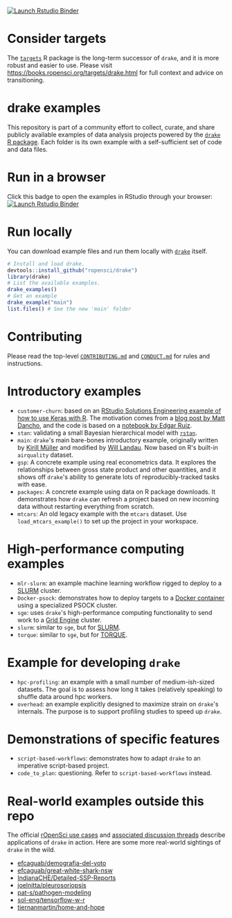 [![Launch Rstudio Binder](http://mybinder.org/badge.svg)](https://mybinder.org/v2/gh/wlandau/drake-examples/main?urlpath=rstudio)

# Consider targets

The [`targets`](https://docs.ropensci.org/targets) R package is the long-term successor of `drake`, and it is more robust and easier to use. Please visit <https://books.ropensci.org/targets/drake.html> for full context and advice on transitioning.

# drake examples

This repository is part of a community effort to collect, curate, and share publicly available examples of data analysis projects powered by the  [`drake` R package](https://github.com/ropensci/drake). Each folder is its own example with a self-sufficient set of code and data files.

# Run in a browser

Click this badge to open the examples in RStudio through your browser: [![Launch Rstudio Binder](http://mybinder.org/badge.svg)](https://mybinder.org/v2/gh/wlandau/drake-examples/main?urlpath=rstudio)


# Run locally

You can download example files and run them locally with [`drake`](https://github.com/ropensci/drake) itself.

```r
# Install and load drake.
devtools::install_github("ropensci/drake")
library(drake)
# List the available examples.
drake_examples()
# Get an example
drake_example("main")
list.files() # See the new 'main' folder
```

# Contributing

Please read the top-level [`CONTRIBUTING.md`](https://github.com/wlandau/drake-examples/blob/main/CONTRIBUTING.md) and [`CONDUCT.md`](https://github.com/wlandau/drake-examples/blob/main/CONDUCT.md) for rules and instructions.

# Introductory examples

- `customer-churn`: based on an [RStudio Solutions Engineering example of how to use Keras with R](https://github.com/sol-eng/tensorflow-w-r). The motivation comes from a [blog post by Matt Dancho](https://blogs.rstudio.com/tensorflow/posts/2018-01-11-keras-customer-churn), and the code is based on a [notebook by Edgar Ruiz](https://github.com/sol-eng/tensorflow-w-r/blob/master/workflow/tensorflow-drake.Rmd).
- `stan`: validating a small Bayesian hierarchical model with [`rstan`](https://mc-stan.org/users/interfaces/rstan).
- `main`: `drake`'s main bare-bones introductory example, originally written by [Kirill Müller](https://github.com/krlmlr) and modified by [Will Landau](https://github.com/wlandau). Now based on R's built-in `airquality` dataset.
- `gsp`: A concrete example using real econometrics data. It explores the relationships between gross state product and other quantities, and it shows off `drake`'s ability to generate lots of reproducibly-tracked tasks with ease.
- `packages`: A concrete example using data on R package downloads. It demonstrates how `drake` can refresh a project based on new incoming data without restarting everything from scratch.
- `mtcars`: An old legacy example with the `mtcars` dataset. Use `load_mtcars_example()` to set up the project in your workspace.

# High-performance computing examples

- `mlr-slurm`: an example machine learning workflow rigged to deploy to a [SLURM](https://slurm.schedmd.com) cluster.
- `Docker-psock`: demonstrates how to deploy targets to a [Docker container](https://www.docker.com/what-container) using a specialized PSOCK cluster.
- `sge`: uses `drake`'s high-performance computing functionality to send work to a [Grid Engine](http://www.univa.com/products/) cluster.
- `slurm`: similar to `sge`, but for [SLURM](https://slurm.schedmd.com).
- `torque`: similar to `sge`, but for [TORQUE](http://www.adaptivecomputing.com/products/open-source/torque/).

# Example for developing `drake`

- `hpc-profiling`: an example with a small number of medium-ish-sized datasets. The goal is to assess how long it takes (relatively speaking) to shuffle data around hpc workers.
- `overhead`: an example explicitly designed to maximize strain on `drake`'s internals. The purpose is to support profiling studies to speed up `drake`.

# Demonstrations of specific features

- `script-based-workflows`: demonstrates how to adapt `drake` to an imperative script-based project.
- `code_to_plan`: questioning. Refer to `script-based-workflows` instead.

# Real-world examples outside this repo

The official [rOpenSci use cases](https://ropensci.org/usecases/) and [associated discussion threads](https://discuss.ropensci.org/c/usecases) describe applications of `drake` in action. Here are some more real-world sightings of `drake` in the wild.

- [efcaguab/demografia-del-voto](https://github.com/efcaguab/demografia-del-voto)
- [efcaguab/great-white-shark-nsw](https://github.com/efcaguab/great-white-shark-nsw)
- [IndianaCHE/Detailed-SSP-Reports](https://github.com/IndianaCHE/Detailed-SSP-Reports)
- [joelnitta/pleurosoriopsis]( https://github.com/joelnitta/pleurosoriopsis)
- [pat-s/pathogen-modeling](https://github.com/pat-s/pathogen-modeling)
- [sol-eng/tensorflow-w-r](https://github.com/sol-eng/tensorflow-w-r)
- [tiernanmartin/home-and-hope](https://github.com/tiernanmartin/home-and-hope)
